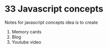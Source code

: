 # 33 Javascript concepts 
Notes for javascript concepts idea is to create 
1) Memory cards
2) Blog
3) Youtube video
